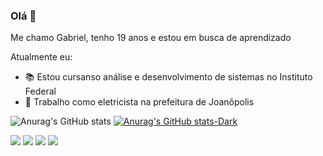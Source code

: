 ### Olá 👋

Me chamo Gabriel, tenho 19 anos e estou em busca de aprendizado

<!--
**gsgabs/gsgabs** is a ✨ _special_ ✨ repository because its `README.md` (this file) appears on your GitHub profile.

Here are some ideas to get you started:
-->
Atualmente eu:

- 📚 Estou cursanso análise e desenvolvimento de sistemas no Instituto Federal
- 🥏 Trabalho como eletricista na prefeitura de Joanõpolis

![Anurag's GitHub stats](https://github-readme-stats.vercel.app/api?username=gsgabs&show_icons=true&theme=dracula&count_private=true&hide=contribs&hide_title=true&card_width=900px)
[![Anurag's GitHub stats-Dark](https://github-readme-stats.vercel.app/api?username=gsgabs&show_icons=true&theme=dracula#gh-dark-mode-only)](https://github.com/anuraghazra/github-readme-stats#gh-dark-mode-only)

<a href="https://youtube.com/@gabrielgraciano1216" target="_blank"><img src="https://img.shields.io/badge/YouTube-FF0000?style=for-the-badge&logo=youtube&logoColor=white" target="_blank"></a>
 <a href="https://discord.gg/MhnnqHPY5d" target="_blank"><img src="https://img.shields.io/badge/Discord-7289DA?style=for-the-badge&logo=discord&logoColor=white" target="_blank"></a> 
  <a href = "mailto:gabrielgraciano1203@gmail.com"><img src="https://img.shields.io/badge/-Gmail-%23333?style=for-the-badge&logo=gmail&logoColor=white" target="_blank"></a>
  <a href="https://www.linkedin.com/in/gabriel-graciano-3a9a98232" target="_blank"><img src="https://img.shields.io/badge/-LinkedIn-%230077B5?style=for-the-badge&logo=linkedin&logoColor=white" target="_blank"></a>
